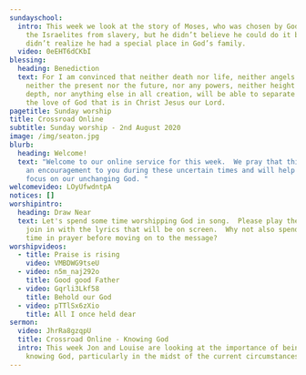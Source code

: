 ```yaml
---
sundayschool:
  intro: This week we look at the story of Moses, who was chosen by God to deliver
    the Israelites from slavery, but he didn’t believe he could do it because he
    didn’t realize he had a special place in God’s family.
  video: 0eEHT6dCKbI
blessing:
  heading: Benediction
  text: For I am convinced that neither death nor life, neither angels nor demons,
    neither the present nor the future, nor any powers, neither height nor
    depth, nor anything else in all creation, will be able to separate us from
    the love of God that is in Christ Jesus our Lord.
pagetitle: Sunday worship
title: Crossroad Online
subtitle: Sunday worship - 2nd August 2020
image: /img/seaton.jpg
blurb:
  heading: Welcome!
  text: "Welcome to our online service for this week.  We pray that this will be
    an encouragement to you during these uncertain times and will help you to
    focus on our unchanging God. "
welcomevideo: LOyUfwdntpA
notices: []
worshipintro:
  heading: Draw Near
  text: Let's spend some time worshipping God in song.  Please play the videos and
    join in with the lyrics that will be on screen.  Why not also spend some
    time in prayer before moving on to the message?
worshipvideos:
  - title: Praise is rising
    video: VMBDWG9tseU
  - video: n5m_naj292o
    title: Good good Father
  - video: Gqrli3Lkf58
    title: Behold our God
  - video: pTTlSx6zXio
    title: All I once held dear
sermon:
  video: JhrRa8gzqpU
  title: Crossroad Online - Knowing God
  intro: This week Jon and Louise are looking at the importance of being still and
    knowing God, particularly in the midst of the current circumstances.
---
```

